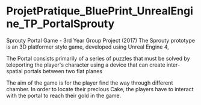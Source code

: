 # ProjetPratique_BluePrint_UnrealEngine_TP_PortalSprouty

Sprouty Portal Game - 3rd Year Group Project (2017)
The Sprouty prototype is an 3D platformer style game, developed using Unreal Engine 4,

The Portal consists primarily of a series of puzzles that must be solved by teleporting the player's character using a device that can create inter-spatial portals between two flat planes

The aim of the game is for the player find the way through different chamber. In order to locate their precious Cake, 
the players have to interact with the portal to reach their gold in the game.
